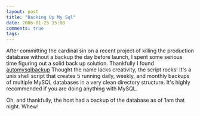 ```yaml
---
layout: post
title: "Backing Up My Sql"
date: 2006-01-25 15:08
comments: true
tags:
---
```

After committing the cardinal sin on a recent project of killing the production database without a backup the day before launch, I spent some serious time figuring out a solid back up solution. Thankfully I found [automysqlbackup](http://sourceforge.net/projects/automysqlbackup/.) Thought the name lacks creativity, the script rocks! It's a unix shell script that creates 5 running daily, weekly, and monthly backups of multiple MySQL databases in a very clean directory structure. It's highly recommended if you are doing anything with MySQL.

Oh, and thankfully, the host had a backup of the database as of 1am that night. Whew!